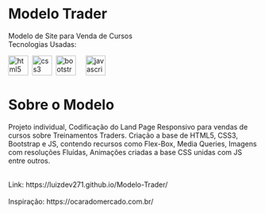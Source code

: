 # Modelo Trader
 Modelo de Site para Venda de Cursos <br>
 Tecnologias Usadas: <br>

<div>
  <img src="https://cdn.jsdelivr.net/gh/devicons/devicon/icons/html5/html5-original.svg" height="40" alt="html5 logo"  />
  <img />
  <img src="https://cdn.jsdelivr.net/gh/devicons/devicon/icons/css3/css3-original.svg" height="40" alt="css3 logo"  />
  <img />
  <img src="https://cdn.jsdelivr.net/gh/devicons/devicon/icons/bootstrap/bootstrap-original.svg" height="40" alt="bootstrap logo"  />
  <img width="12" />
  <img src="https://cdn.jsdelivr.net/gh/devicons/devicon/icons/javascript/javascript-original.svg" height="40" alt="javascript logo"  />
</div>

# Sobre o Modelo
Projeto individual, Codificação do Land Page Responsivo para vendas de cursos sobre Treinamentos Traders. Criação a base de HTML5, CSS3, Bootstrap e JS, contendo recursos como Flex-Box, Media Queries, Imagens com resoluções Fluídas, Animações criadas a base CSS unidas com JS entre outros.

<br>
Link: https://luizdev271.github.io/Modelo-Trader/
<br>
<br>
Inspiração: https://ocaradomercado.com.br/
